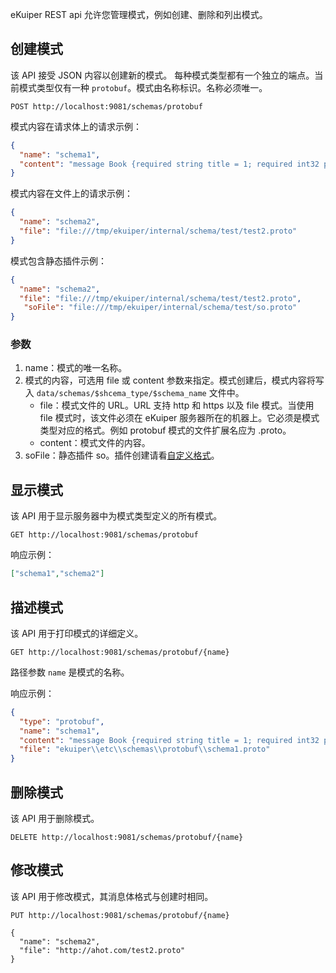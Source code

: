 eKuiper REST api 允许您管理模式，例如创建、删除和列出模式。

## 创建模式

该 API 接受 JSON 内容以创建新的模式。 每种模式类型都有一个独立的端点。当前模式类型仅有一种 `protobuf`。模式由名称标识。名称必须唯一。

```shell
POST http://localhost:9081/schemas/protobuf
```

模式内容在请求体上的请求示例：

```json
{
  "name": "schema1",
  "content": "message Book {required string title = 1; required int32 price = 2;}"
}
```

模式内容在文件上的请求示例：

```json
{
  "name": "schema2",
  "file": "file:///tmp/ekuiper/internal/schema/test/test2.proto"
}
```

模式包含静态插件示例：

```json
{
  "name": "schema2",
  "file": "file:///tmp/ekuiper/internal/schema/test/test2.proto",
   "soFile": "file:///tmp/ekuiper/internal/schema/test/so.proto"
}
```

### 参数

1. name：模式的唯一名称。
2. 模式的内容，可选用 file 或 content 参数来指定。模式创建后，模式内容将写入 `data/schemas/$shcema_type/$schema_name` 文件中。
   - file：模式文件的 URL。URL 支持 http 和 https 以及 file 模式。当使用 file 模式时，该文件必须在 eKuiper 服务器所在的机器上。它必须是模式类型对应的格式。例如 protobuf 模式的文件扩展名应为 .proto。
   - content：模式文件的内容。
3. soFile：静态插件 so。插件创建请看[自定义格式](../../guide/serialization/serialization.md#格式扩展)。

## 显示模式

该 API 用于显示服务器中为模式类型定义的所有模式。

```shell
GET http://localhost:9081/schemas/protobuf
```

响应示例：

```json
["schema1","schema2"]
```

## 描述模式

该 API 用于打印模式的详细定义。

```shell
GET http://localhost:9081/schemas/protobuf/{name}
```

路径参数 `name` 是模式的名称。

响应示例：

```json
{
  "type": "protobuf",
  "name": "schema1",
  "content": "message Book {required string title = 1; required int32 price = 2;}",
  "file": "ekuiper\\etc\\schemas\\protobuf\\schema1.proto"
}
```

## 删除模式

该 API 用于删除模式。

```shell
DELETE http://localhost:9081/schemas/protobuf/{name}
```

## 修改模式

该 API 用于修改模式，其消息体格式与创建时相同。

```shell
PUT http://localhost:9081/schemas/protobuf/{name}

{
  "name": "schema2",
  "file": "http://ahot.com/test2.proto"
}
```
